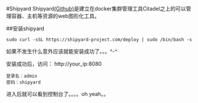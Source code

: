 #Shipyard
  Shipyard[(Github)](https://github.com/shipyard/shipyard)是建立在docker集群管理工具Citadel之上的可以管理容器、主机等资源的web图形化工具。

##安装shipyard
  ```
  sudo curl -sSL https://shipyard-project.com/deploy | sudo /bin/bash -s

  ```

  如果不发生什么意外应该就能安装成功了。。。^-^    

  安装成功后，访问： http://your_ip:8080    
  ```
  登录名：admin
  密码：shipyard
  ```
  进入后就可以看到控制台了。。。。oh yeah。。
